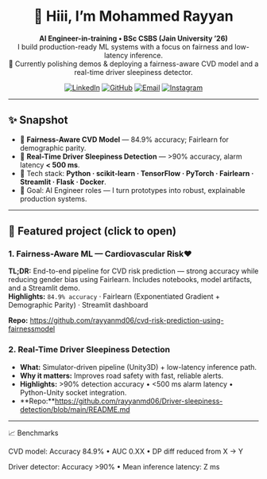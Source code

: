 <!-- PROFILE README for github.com/rayyanmd06 -->
<div align="center">

# 👋 Hiii, I’m **Mohammed Rayyan**
**AI Engineer-in-training • BSc CSBS (Jain University ’26)**  
I build production-ready ML systems with a focus on fairness and low-latency inference.  
🔭 Currently polishing demos & deploying a fairness-aware CVD model and a real-time driver sleepiness detector.

[![LinkedIn](https://img.shields.io/badge/LinkedIn-Rayyan-%230A66C2?style=for-the-badge&logo=linkedin&logoColor=white)](https://linkedin.com/in/mohammed-rayyan-angadi)
[![GitHub](https://img.shields.io/badge/GitHub-rayyanmd06-%23FF0000?style=for-the-badge&logo=github&logoColor=white)](https://github.com/rayyanmd06)
[![Email](https://img.shields.io/badge/Email-rayyanmd.professional@gmail.com-%23FF0000?style=for-the-badge&logo=gmail&logoColor=white)](mailto:rayyanmd.professional@gmail.com)
[![Instagram](https://img.shields.io/badge/Instagram-the.sleepy.headd-%230A66C2?style=for-the-badge&logo=instagram&logoColor=white)](https://instagram.com/the.sleepy.headd)


</div>

---

## ✨ Snapshot
- 🔬 **Fairness-Aware CVD Model** — 84.9% accuracy; Fairlearn for demographic parity.  
- 🚗 **Real-Time Driver Sleepiness Detection** — >90% accuracy, alarm latency **< 500 ms**.  
- 🧰 Tech stack: **Python · scikit-learn · TensorFlow · PyTorch · Fairlearn · Streamlit · Flask · Docker**.  
- 🎯 Goal: AI Engineer roles — I turn prototypes into robust, explainable production systems.

---

## 🚀 Featured project (click to open)
### 1. Fairness-Aware ML — Cardiovascular Risk❤️ 
**TL;DR:** End-to-end pipeline for CVD risk prediction — strong accuracy while reducing gender bias using Fairlearn. Includes notebooks, model artifacts, and a Streamlit demo.  
**Highlights:** `84.9% accuracy` · Fairlearn (Exponentiated Gradient + Demographic Parity) · Streamlit dashboard

**Repo:** https://github.com/rayyanmd06/cvd-risk-prediction-using-fairnessmodel  


### 2. **Real-Time Driver Sleepiness Detection**
- **What:** Simulator-driven pipeline (Unity3D) + low-latency inference path.  
- **Why it matters:** Improves road safety with fast, reliable alerts.  
- **Highlights:** >90% detection accuracy • <500 ms alarm latency • Python-Unity socket integration.
- **Repo:**https://github.com/rayyanmd06/Driver-sleepiness-detection/blob/main/README.md

---
📈 Benchmarks

CVD model: Accuracy 84.9% • AUC 0.XX • DP diff reduced from X → Y

Driver detector: Accuracy >90% • Mean inference latency: Z ms







